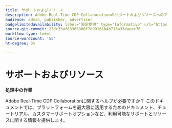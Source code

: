 ```yaml
---
title: サポートおよびリソース
description: Adobe Real-Time CDP Collaborationのサポートおよびリソースへのアクセス
audience: admin, publisher, advertiser
badgelimitedavailability: label="限定提供" type="Informative" url="https://helpx.adobe.com/jp/legal/product-descriptions/real-time-customer-data-platform-collaboration.html newtab=true"
source-git-commit: 23dc33af83366806f7d99161b4b713a33daeec76
workflow-type: tm+mt
source-wordcount: '55'
ht-degree: 3%

---
```



# サポートおよびリソース

**処理中の作業**

Adobe Real-Time CDP Collaborationに関するヘルプが必要ですか？ このドキュメントでは、プラットフォームを最大限に活用するためのドキュメント、チュートリアル、カスタマーサポートオプションなど、利用可能なサポートとリソースに関する情報を提供します。
